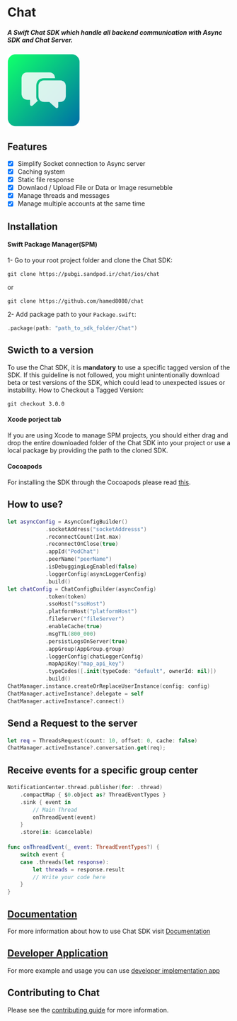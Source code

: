 # Chat

<h5>A Swift Chat SDK which handle all backend communication with Async SDK and Chat Server.</h5>

<img src="https://github.com/hamed8080/chat/raw/main/images/icon.png"  width="164" height="164">

## Features

- [x] Simplify Socket connection to Async server
- [x] Caching system
- [x] Static file response
- [x] Downlaod / Upload File or Data or Image resumebble
- [x] Manage threads and messages
- [x] Manage multiple accounts at the same time

## Installation

#### Swift Package Manager(SPM) 
1- Go to your root project folder and clone the Chat SDK:
```git
git clone https://pubgi.sandpod.ir/chat/ios/chat
```
or
```git
git clone https://github.com/hamed8080/chat 
```
2- Add package path to your `Package.swift`:

```swift
.package(path: "path_to_sdk_folder/Chat")
```

## Swicth to a version 
To use the Chat SDK, it is **mandatory** to use a specific tagged version of the SDK. If this guideline is not followed, you might unintentionally download beta or test versions of the SDK, which could lead to unexpected issues or instability.
How to Checkout a Tagged Version:
```git
git checkout 3.0.0
```

#### Xcode porject tab

If you are using Xcode to manage SPM projects, you should either drag and drop the entire downloaded folder of the Chat SDK into your project or use a local package by providing the path to the cloned SDK.

#### Cocoapods 

For installing the SDK through the Cocoapods please read [this](https://github.com/hamed8080/Cocoapods.md).

## How to use? 

```swift
let asyncConfig = AsyncConfigBuilder()
            .socketAddress("socketAddresss")
            .reconnectCount(Int.max)
            .reconnectOnClose(true)
            .appId("PodChat")
            .peerName("peerName")
            .isDebuggingLogEnabled(false)
            .loggerConfig(asyncLoggerConfig)
            .build()
let chatConfig = ChatConfigBuilder(asyncConfig)
            .token(token)
            .ssoHost("ssoHost")
            .platformHost("platformHost")
            .fileServer("fileServer")
            .enableCache(true)
            .msgTTL(800_000)
            .persistLogsOnServer(true)
            .appGroup(AppGroup.group)
            .loggerConfig(chatLoggerConfig)
            .mapApiKey("map_api_key")
            .typeCodes([.init(typeCode: "default", ownerId: nil)])
            .build()
ChatManager.instance.createOrReplaceUserInstance(config: config)
ChatManager.activeInstance?.delegate = self
ChatManager.activeInstance?.connect()
```

## Send a Request to the server
```swift
let req = ThreadsRequest(count: 10, offset: 0, cache: false)
ChatManager.activeInstance?.conversation.get(req);
```
## Receive events for a specific group center
```swift
NotificationCenter.thread.publisher(for: .thread)
    .compactMap { $0.object as? ThreadEventTypes }
    .sink { event in
        // Main Thread
        onThreadEvent(event)
    }
    .store(in: &cancelable)

func onThreadEvent(_ event: ThreadEventTypes?) {
    switch event {
    case .threads(let response):
        let threads = response.result
        // Write your code here
    }
}
```

## [Documentation](https://hamed8080.github.io/chat/documentation/chat)
For more information about how to use Chat SDK visit [Documentation](https://hamed8080.github.io/chat/documentation/chat/) 
<br/>

## [Developer Application](https://github.com/hamed8080/ChatApplication) 
For more example and usage you can use [developer implementation app](https://pubgi.fanapsoft.ir/chat/ios/chatapplication)
<br/>

## Contributing to Chat
Please see the [contributing guide](/CONTRIBUTING.md) for more information.

<!-- Copyright (c) 2021-2022 Apple Inc and the Swift Project authors. All Rights Reserved. -->
